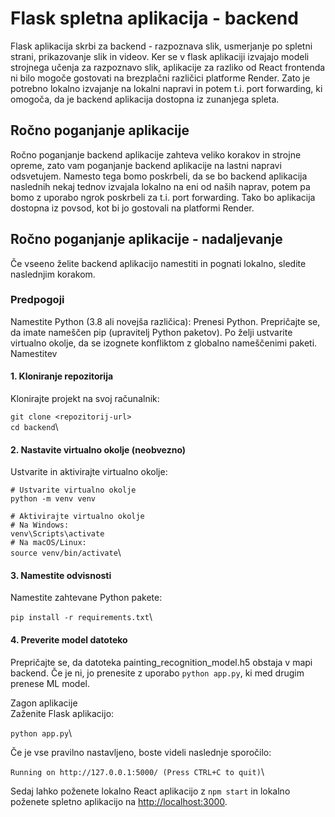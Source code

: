# Flask spletna aplikacija - backend

Flask aplikacija skrbi za backend - razpoznava slik, usmerjanje po spletni strani, prikazovanje slik in videov.
Ker se v flask aplikaciji izvajajo modeli strojnega učenja za razpoznavo slik, aplikacije za razliko od React frontenda ni bilo mogoče gostovati na brezplačni različici platforme Render.
Zato je potrebno lokalno izvajanje na lokalni napravi in potem t.i. port forwarding, ki omogoča, da je backend aplikacija dostopna iz zunanjega spleta.

## Ročno poganjanje aplikacije
Ročno poganjanje backend aplikacije zahteva veliko korakov in strojne opreme, zato vam poganjanje backend aplikacije na lastni napravi odsvetujem. Namesto tega bomo poskrbeli, da se bo backend aplikacija naslednih nekaj tednov izvajala lokalno na eni od naših naprav, potem pa bomo z uporabo ngrok
poskrbeli za t.i. port forwarding. Tako bo aplikacija dostopna iz povsod, kot bi jo gostovali na platformi Render.

## Ročno poganjanje aplikacije - nadaljevanje

Če vseeno želite backend aplikacijo namestiti in pognati lokalno, sledite naslednjim korakom.

### Predpogoji
Namestite Python (3.8 ali novejša različica): Prenesi Python.
Prepričajte se, da imate nameščen pip (upravitelj Python paketov).
Po želji ustvarite virtualno okolje, da se izognete konfliktom z globalno nameščenimi paketi.
Namestitev
#### 1. Kloniranje repozitorija
Klonirajte projekt na svoj računalnik:

`git clone <repozitorij-url>`\
`cd backend`\

#### 2. Nastavite virtualno okolje (neobvezno)
Ustvarite in aktivirajte virtualno okolje:

`# Ustvarite virtualno okolje`\
`python -m venv venv`

`# Aktivirajte virtualno okolje`\
`# Na Windows:`\
`venv\Scripts\activate`\
`# Na macOS/Linux:`\
`source venv/bin/activate`\

#### 3. Namestite odvisnosti
Namestite zahtevane Python pakete:

`pip install -r requirements.txt`\

#### 4. Preverite model datoteko
Prepričajte se, da datoteka painting_recognition_model.h5 obstaja v mapi backend. Če je ni, jo prenesite z uporabo `python app.py`, ki med drugim prenese ML model.

Zagon aplikacije\
Zaženite Flask aplikacijo:

`python app.py`\

Če je vse pravilno nastavljeno, boste videli naslednje sporočilo:

`Running on http://127.0.0.1:5000/ (Press CTRL+C to quit)`\

Sedaj lahko poženete lokalno React aplikacijo z `npm start` in lokalno poženete spletno aplikacijo na [http://localhost:3000](http://localhost:3000).
